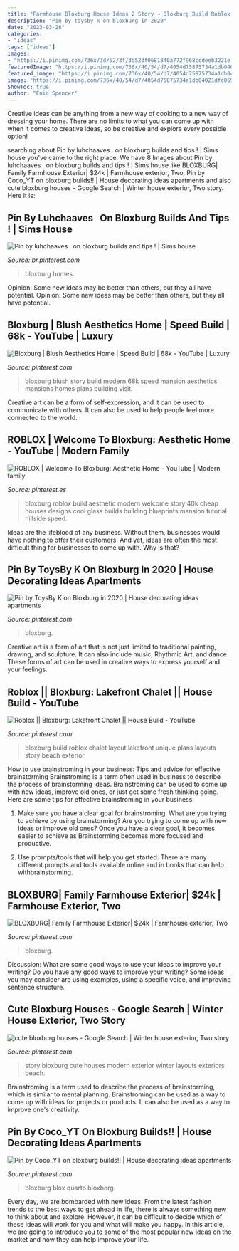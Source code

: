 ```yaml
---
title: "Farmhouse Bloxburg House Ideas 2 Story ~ Bloxburg Build Roblox Chalet Layout Lakefront Unique Plans Layouts Story Beach Exterior"
description: "Pin by toysby k on bloxburg in 2020"
date: "2023-03-28"
categories:
- "ideas"
tags: ["ideas"]
images:
- "https://i.pinimg.com/736x/3d/52/3f/3d523f0681840a772f968ccdeeb3221e.jpg"
featuredImage: "https://i.pinimg.com/736x/40/54/d7/4054d75875734a1db04021dfc069bed5.jpg"
featured_image: "https://i.pinimg.com/736x/40/54/d7/4054d75875734a1db04021dfc069bed5.jpg"
image: "https://i.pinimg.com/736x/40/54/d7/4054d75875734a1db04021dfc069bed5.jpg"
ShowToc: true
author: "Enid Spencer"
---
```



Creative ideas can be anything from a new way of cooking to a new way of dressing your home. There are no limits to what you can come up with when it comes to creative ideas, so be creative and explore every possible option!

	

		
searching about Pin by luhchaaves ︎︎ ︎︎ on bloxburg builds and tips ! | Sims house you've came to the right place. We have 8 Images about Pin by luhchaaves ︎︎ ︎︎ on bloxburg builds and tips ! | Sims house like BLOXBURG| Family Farmhouse Exterior| $24k | Farmhouse exterior, Two, Pin by Coco_YT on bloxburg builds!! | House decorating ideas apartments and also cute bloxburg houses - Google Search | Winter house exterior, Two story. Here it is:
		
    
## Pin By Luhchaaves ︎︎ ︎︎ On Bloxburg Builds And Tips ! | Sims House

<img loading=lazy src="https://i.pinimg.com/736x/0e/6f/3f/0e6f3f5cac99a6434845711b6361a057.jpg" onerror="this.onerror=null;this.src='https://tse1.mm.bing.net/th?id=OIP.0fZyyr6Jd08XFVpU6j4eRwHaHM&amp;pid=15.1';" alt="Pin by luhchaaves ︎︎ ︎︎ on bloxburg builds and tips ! | Sims house">

_Source: br.pinterest.com_

>bloxburg homes. 

	

Opinion: Some new ideas may be better than others, but they all have potential.
Opinion: Some new ideas may be better than others, but they all have potential.

    
## Bloxburg | Blush Aesthetics Home | Speed Build | 68k - YouTube | Luxury

<img loading=lazy src="https://i.pinimg.com/736x/c9/16/16/c916163ebb09857964b33876731c65f7.jpg" onerror="this.onerror=null;this.src='https://tse2.mm.bing.net/th?id=OIP.knkfvOy87JsPXg2Qv_SpswHaFj&amp;pid=15.1';" alt="Bloxburg | Blush Aesthetics Home | Speed Build | 68k - YouTube | Luxury">

_Source: pinterest.com_

>bloxburg blush story build modern 68k speed mansion aesthetics mansions homes plans building visit. 

	

Creative art can be a form of self-expression, and it can be used to communicate with others. It can also be used to help people feel more connected to the world.

    
## ROBLOX | Welcome To Bloxburg: Aesthetic Home - YouTube | Modern Family

<img loading=lazy src="https://i.pinimg.com/736x/3d/52/3f/3d523f0681840a772f968ccdeeb3221e.jpg" onerror="this.onerror=null;this.src='https://tse1.mm.bing.net/th?id=OIP.bDmj26-7pHog9xrrs-27ugHaEK&amp;pid=15.1';" alt="ROBLOX | Welcome To Bloxburg: Aesthetic Home - YouTube | Modern family">

_Source: pinterest.es_

>bloxburg roblox build aesthetic modern welcome story 40k cheap houses designs cool glass builds building blueprints mansion tutorial hillside speed. 

	

Ideas are the lifeblood of any business. Without them, businesses would have nothing to offer their customers. And yet, ideas are often the most difficult thing for businesses to come up with. Why is that?

    
## Pin By ToysBy K On Bloxburg In 2020 | House Decorating Ideas Apartments

<img loading=lazy src="https://i.pinimg.com/736x/40/54/d7/4054d75875734a1db04021dfc069bed5.jpg" onerror="this.onerror=null;this.src='https://tse3.mm.bing.net/th?id=OIP.QDFWDVf_hBWnJwXkk7RlVgHaEO&amp;pid=15.1';" alt="Pin by ToysBy K on Bloxburg in 2020 | House decorating ideas apartments">

_Source: pinterest.com_

>bloxburg. 

	

Creative art is a form of art that is not just limited to traditional painting, drawing, and sculpture. It can also include music, Rhythmic Art, and dance. These forms of art can be used in creative ways to express yourself and your feelings.

    
## Roblox || Bloxburg: Lakefront Chalet || House Build - YouTube

<img loading=lazy src="https://i.pinimg.com/736x/48/11/44/4811442f9a41e14455d2c3c479530b60.jpg" onerror="this.onerror=null;this.src='https://tse4.mm.bing.net/th?id=OIP.qV9uDJrEc5iv1g_dGJofHQHaEK&amp;pid=15.1';" alt="Roblox || Bloxburg: Lakefront Chalet || House Build - YouTube">

_Source: pinterest.com_

>bloxburg build roblox chalet layout lakefront unique plans layouts story beach exterior. 

	

How to use brainstroming in your business: Tips and advice for effective brainstorming
Brainstroming is a term often used in business to describe the process of brainstorming ideas. Brainstroming can be used to come up with new ideas, improve old ones, or just get some fresh thinking going. Here are some tips for effective brainstroming in your business: 
1. Make sure you have a clear goal for brainstroming. What are you trying to achieve by using brainstorming? Are you trying to come up with new ideas or improve old ones? Once you have a clear goal, it becomes easier to achieve as Brainstorming becomes more focused and productive. 

2. Use prompts/tools that will help you get started. There are many different prompts and tools available online and in books that can help withbrainstorming.

    
## BLOXBURG| Family Farmhouse Exterior| $24k | Farmhouse Exterior, Two

<img loading=lazy src="https://i.pinimg.com/736x/f9/f7/28/f9f72878539b66638c72276f01f14639.jpg" onerror="this.onerror=null;this.src='https://tse4.mm.bing.net/th?id=OIP.Q1ogMrOHYRGxKftrAZ0gjwHaEK&amp;pid=15.1';" alt="BLOXBURG| Family Farmhouse Exterior| $24k | Farmhouse exterior, Two">

_Source: pinterest.com_

>bloxburg. 

	

Discussion: What are some good ways to use your ideas to improve your writing?
Do you have any good ways to improve your writing? Some ideas you may consider are using examples, using a specific voice, and improving sentence structure.

    
## Cute Bloxburg Houses - Google Search | Winter House Exterior, Two Story

<img loading=lazy src="https://i.pinimg.com/736x/9b/4f/ad/9b4fadd1871c73765e2c5e2643f74837.jpg" onerror="this.onerror=null;this.src='https://tse2.mm.bing.net/th?id=OIP.TS0Gozv-DhyCg54SImTRpQHaHa&amp;pid=15.1';" alt="cute bloxburg houses - Google Search | Winter house exterior, Two story">

_Source: pinterest.com_

>story bloxburg cute houses modern exterior winter layouts exteriors beach. 

	

Brainstroming is a term used to describe the process of brainstorming, which is similar to mental planning. Brainstroming can be used as a way to come up with ideas for projects or products. It can also be used as a way to improve one's creativity.

    
## Pin By Coco_YT On Bloxburg Builds!! | House Decorating Ideas Apartments

<img loading=lazy src="https://i.pinimg.com/736x/3a/8b/bf/3a8bbf6237ca87adadc212b904705285.jpg" onerror="this.onerror=null;this.src='https://tse1.mm.bing.net/th?id=OIP._zhjbks6_AkmZvgtmgHo0wHaD3&amp;pid=15.1';" alt="Pin by Coco_YT on bloxburg builds!! | House decorating ideas apartments">

_Source: pinterest.com_

>bloxburg blox quarto bloxberg. 

	

Every day, we are bombarded with new ideas. From the latest fashion trends to the best ways to get ahead in life, there is always something new to think about and explore. However, it can be difficult to decide which of these ideas will work for you and what will make you happy. In this article, we are going to introduce you to some of the most popular new ideas on the market and how they can help improve your life.

